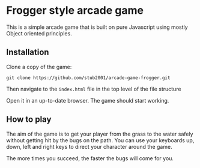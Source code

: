 # Frogger style arcade game

This is a simple arcade game that is built on pure Javascript using mostly Object oriented principles.


## Installation

Clone a copy of the game:

`git clone https://github.com/stub2001/arcade-game-frogger.git`

Then navigate to the `index.html` file in the top level of the file structure 

Open it in an up-to-date browser. The game should start working.

## How to play

The aim of the game is to get your player from the grass to the water safely without getting hit by the bugs on the path. You can use your keyboards up, down, left and right keys to direct your character around the game.

The more times you succeed, the faster the bugs will come for you.
